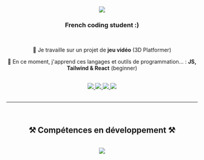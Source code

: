 <h1 align="center">
    <img src="https://readme-typing-svg.herokuapp.com/?font=Righteous&size=35&center=true&vCenter=true&width=500&height=70&duration=4000&lines=Hi+There!+👋;+I'm+Damien+Mérian!;" />
</h1>

<h3 align="center">French coding student :)</h3>

<br>

<div align="center">
 
 🔭 Je travaille sur un projet de **jeu vidéo** (3D Platformer)
 
 🌱 En ce moment, j'apprend ces langages et outils de programmation... : **JS, Tailwind & React** (beginner)
 
 </div>

<br>

<div align="center"> 
  <a href="mailto:qashdzn@gmail.com">
    <img src="https://img.shields.io/badge/Gmail-333333?style=for-the-badge&logo=gmail&logoColor=red" />
  </a>
  <a href="https://www.linkedin.com/in/damien-mrn/" target="_blank">
    <img src="https://img.shields.io/badge/LinkedIn-0077B5?style=for-the-badge&logo=linkedin&logoColor=white" target="_blank" />
  </a>
  <a href="https://www.codingame.com/profile/1bcecb6ab9b7f761e84f47f16fca21fb7131875"target="_blank">
    <img src="https://img.shields.io/badge/CodinGame-F2BB13?style=for-the-badge&logo=codingame&logoColor=white" target="_blank" />
  <a href="https://zealest.github.io" target="_blank">
     <img src="https://img.shields.io/badge/Portfolio-FF5722?style=for-the-badge&logo=todoist&logoColor=white" target="_blank" /> <!-- sqlite, safari, google-chrome are other good icon options -->
  </a>
</div>

<br>
 <hr>
<br>

<h2 align="center">⚒️ Compétences en développement ⚒️</h2>

<br>
<div align="center">
    <img src="https://skillicons.dev/icons?i=html,css,vscode,github,figma,tailwind,git,react,vue,vite,flutter,nextjs,ruby,threejs,bootstrap,nodejs,javascript,cs&perline=6"/>
</div>
<br>
